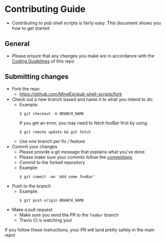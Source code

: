 # Contributing Guide

- Contributing to pub shell scripts is fairly easy. This document shows you how to get started

## General
- Please ensure that any changes you make are in accordance with the [Coding Guidelines](./CODING_GUIDELINES.md) of this repo

## Submitting changes

- Fork the repo
  - https://github.com/MineEjo/pub-shell-scripts/fork
- Check out a new branch based and name it to what you intend to do:
  - Example:
    ```shell
    $ git checkout -b BRANCH_NAME
    ```
    If you get an error, you may need to fetch fooBar first by using
    ```shell
    $ git remote update && git fetch
    ```
  - Use one branch per fix / feature
- Commit your changes
  - Please provide a git message that explains what you've done
  - Please make sure your commits follow
    the [conventions](https://gist.github.com/robertpainsi/b632364184e70900af4ab688decf6f53#file-commit-message-guidelines-md)
  - Commit to the forked repository
  - Example:
    ```shell
    $ git commit -am 'Add some fooBar'
    ```
- Push to the branch
  - Example:
    ```shell
    $ git push origin BRANCH_NAME
    ```
- Make a pull request
  - Make sure you send the PR to the `fooBar` branch
  - Travis CI is watching you!

If you follow these instructions, your PR will land pretty safely in the main repo!
